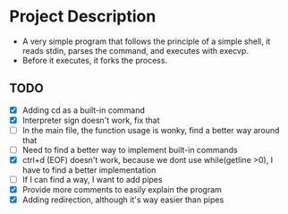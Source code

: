 # Project Description

 - A very simple program that follows the principle of a simple shell, it reads stdin, parses the command, and executes with execvp.
 - Before it executes, it forks the process.

## TODO

- [x] Adding cd as a built-in command 
- [x] Interpreter sign doesn't work, fix that
- [ ] In the main file, the function usage is wonky, find a better way around that
- [ ] Need to find a better way to implement built-in commands
- [x] ctrl+d (EOF) doesn't work, because we dont use while(getline >0), I have to find a better implementation
- [ ] If I can find a way, I want to add pipes
- [x] Provide more comments to easily explain the program
- [x] Adding redirection, although it's way easier than pipes

